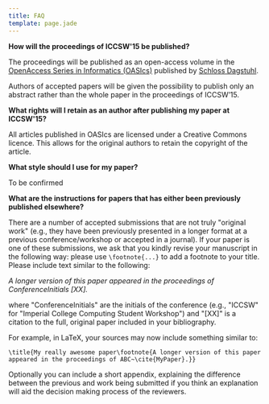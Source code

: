 ```yaml
---
title: FAQ
template: page.jade
---
```


__How will the proceedings of ICCSW'15 be published?__

The proceedings will be published as an open-access volume in the
[OpenAccess Series in Informatics
(OASIcs)](http://www.dagstuhl.de/en/publications/oasics) published by [Schloss Dagstuhl](http://www.dagstuhl.de/en/).

Authors of accepted papers will be given the possibility to publish only an abstract rather than the whole paper in the proceedings of ICCSW’15. 

__What rights will I retain as an author after publishing my paper at
ICCSW'15?__

All articles published in OASIcs are licensed under a Creative Commons
licence. This allows for the original authors to retain the copyright of
the article.

__What style should I use for my paper?__

To be confirmed
<!--
Please use OASIcs LaTeX style. You can find a copy
[here](http://drops.dagstuhl.de/styles/oasics/oasics-authors.tgz).
-->

__What are the instructions for papers that has either been previously
published elsewhere?__

There are a number of accepted submissions that are not truly "original
work" (e.g., they have been previously presented in a longer format at a
previous conference/workshop or accepted in a journal). If your paper is
one of these submissions, we ask that you kindly revise your manuscript
in the following way: please use ``\footnote{...}`` to add a
footnote to your title. Please include text similar to the following:

*A longer version of this paper appeared in the proceedings of
ConferenceInitials [XX].*

where "ConferenceInitials" are the initials of the conference (e.g.,
"ICCSW" for "Imperial College Computing Student Workshop") and "[XX]" is
a citation to the full, original paper included in your bibliography.

For example, in LaTeX, your sources may now include something similar
to:

```
\title{My really awesome paper\footnote{A longer version of this paper
appeared in the proceedings of ABC~\cite{MyPaper}.}}
```

Optionally you can include a short appendix, explaining the difference between
the previous and work being submitted if you think an explanation  will aid the decision
making process of the reviewers. 
